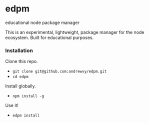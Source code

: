 # edpm

educational node package manager

This is an experimental, lightweight, package manager for the node ecosystem. Built for educational purposes.

### Installation

Clone this repo.

- `git clone git@github.com:andrewvy/edpm.git`
- `cd edpm`

Install globally.

- `npm install -g`

Use it!

- `edpm install`
